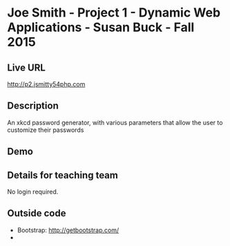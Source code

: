 # Joe Smith - Project 1 - Dynamic Web Applications - Susan Buck - Fall 2015

## Live URL
<http://p2.jsmitty54php.com>

## Description
An xkcd password generator, with various parameters that allow the user to customize their passwords

## Demo


## Details for teaching team
No login required.

## Outside code
* Bootstrap: http://getbootstrap.com/
*
